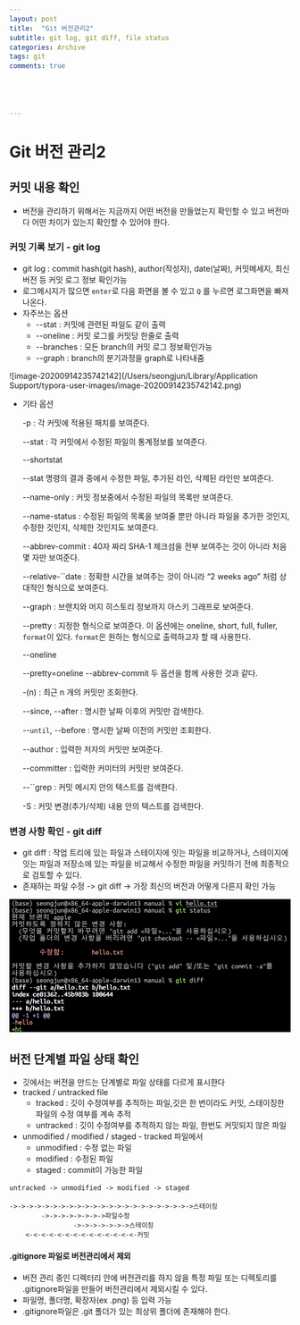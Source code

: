 ```yaml
---
layout: post
title:  "Git 버전관리2"
subtitle: git log, git diff, file status
categories: Archive
tags: git
comments: true




---
```




# Git 버전 관리2



## 커밋 내용 확인

- 버전을 관리하기 위해서는 지금까지 어떤 버전을 만들었는지 확인할 수 있고 버전마다 어떤 차이가 있는지 확인할 수 있어야 한다.



### 커밋 기록 보기 - git log

- git log : commit hash(git hash), author(작성자), date(날짜), 커밋메세지, 최신 버전 등 커밋 로그 정보 확인가능
- 로그메시지가 많으면 `enter`로 다음 화면을 볼 수 있고 `Q`  를 누르면 로그화면을 빠져나온다.
- 자주쓰는 옵션
  - --stat : 커밋에 관련된 파일도 같이 출력
  - --oneline :  커밋 로그를 커밋당 한줄로 출력
  - --branches : 모든 branch의 커밋 로그 정보확인가능
  - --graph : branch의 분기과정을 graph로 나타내줌

![image-20200914235742142](/Users/seongjun/Library/Application Support/typora-user-images/image-20200914235742142.png)

- 기타 옵션

  -p : 각 커밋에 적용된 패치를 보여준다.

  --stat : 각 커밋에서 수정된 파일의 통계정보를 보여준다.

   --shortstat

   --stat 명령의 결과 중에서 수정한 파일, 추가된 라인, 삭제된 라인만 보여준다.

   --name-only : 커밋 정보중에서 수정된 파일의 목록만 보여준다.

   --name-status : 수정된 파일의 목록을 보여줄 뿐만 아니라 파일을 추가한 것인지, 수정한 것인지, 삭제한 것인지도 보여준다.

  --abbrev-commit : 40자 짜리 SHA-1 체크섬을 전부 보여주는 것이 아니라 처음 몇 자만 보여준다.

  --relative-``date : 정확한 시간을 보여주는 것이 아니라 “2 weeks ago” 처럼 상대적인 형식으로 보여준다.

   --graph : 브랜치와 머지 히스토리 정보까지 아스키 그래프로 보여준다.

   --pretty : 지정한 형식으로 보여준다. 이 옵션에는 oneline, short, full, fuller, ``format``이 있다. ``format``은 원하는 형식으로 출력하고자 할 때 사용한다.

   --oneline

   --pretty=oneline --abbrev-commit 두 옵션을 함께 사용한 것과 같다.

   -(n) : 최근 n 개의 커밋만 조회한다.

   --since, --after : 명시한 날짜 이후의 커밋만 검색한다.

   --``until``, --before : 명시한 날짜 이전의 커밋만 조회한다.

   --author : 입력한 저자의 커밋만 보여준다.

  --committer : 입력한 커미터의 커밋만 보여준다.

   --``grep : 커밋 메시지 안의 텍스트를 검색한다.

   -S : 커밋 변경(추가/삭제) 내용 안의 텍스트를 검색한다.



### 변경 사항 확인 - git diff

- git diff : 작업 트리에 있는 파일과 스테이지에 잇는 파일을 비교하거나, 스테이지에 잇는 파일과 저장소에 있는 파일을 비교해서 수정한 파일을 커밋하기 전에 최종적으로 검토할 수 있다.
- 존재하는 파일 수정 -> git diff -> 가장 최신의 버전과 어떻게 다른지 확인 가능

![git_version3](/assets/img/post_img/git_version3.png)







## 버전 단계별 파일 상태 확인

- 깃에서는 버전을 만드는 단계별로 파일 상태를 다르게 표시한다
- tracked / untracked file
  - tracked : 깃이 수정여부를 추적하는 파일,깃은 한 번이라도 커밋, 스테이징한 파일의 수정 여부를 계속 추적
  - untracked : 깃이 수정여부를 추적하지 않는 파일, 한번도 커밋되지 않은 파일
- unmodified / modified / staged - tracked 파일에서
  - unmodified : 수정 없는 파일
  - modified : 수정된 파일
  - staged : commit이 가능한 파일



```
untracked -> unmodified -> modified -> staged

->->->->->->->->->->->->->->->->->->->->->->->스테이징
		->->->->->->->->파일수정
				->->->->->->->스테이징
	<-<-<-<-<-<-<-<-<-<-<-<-<-<-커밋
```



#### .gitignore 파일로 버전관리에서 제외

- 버전 관리 중인 디렉터리 안에 버전관리를 하지 않을 특정 파일 또는 디렉토리를 .gitignore파일을 만들어 버전관리에서 제외시킬 수 있다.
- 파일명, 폴더명, 확장자(ex .png) 등 입력 가능
- .gitignore파일은 .git 폴더가 있는 최상위 폴더에 존재해야 한다. 

